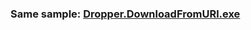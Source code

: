 ### Same sample: [Dropper.DownloadFromURl.exe](../2-2.AdvancedDynamicAnalysis/Dropper.DownloadFromURL.exe.md)
